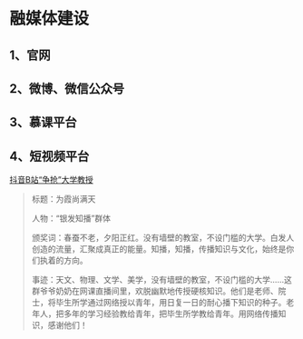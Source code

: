 # 融媒体建设

## 1、官网

## 2、微博、微信公众号

## 3、慕课平台

## 4、短视频平台


[抖音B站“争抢”大学教授](https://mp.weixin.qq.com/s/lG1TVQxBoodL8ofT89YzWg)

> 标题：为霞尚满天
> 
> 人物：“银发知播”群体
> 
> 颁奖词：春蚕不老，夕阳正红。没有墙壁的教室，不设门槛的大学。白发人创造的流量，汇聚成真正的能量。知播，知播，传播知识与文化，始终是你们执着的方向。
> 
> 事迹：天文、物理、文学、美学，没有墙壁的教室，不设门槛的大学……这群爷爷奶奶在网课直播间里，欢脱幽默地传授硬核知识。他们是老师、院士，将毕生所学通过网络授以青年，用日复一日的耐心播下知识的种子。老年人，把多年的学习经验教给青年，把毕生所学教给青年。用网络传播知识，感谢他们！



